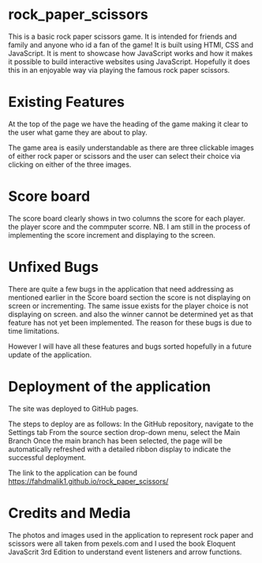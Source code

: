 # rock_paper_scissors

This is a basic rock paper scissors game. It is intended for friends and family and anyone who id a fan of the game! It is built using HTMl, CSS and JavaScript. It is ment to showcase how JavaScript works and how it makes it possible to build interactive websites using JavaScript. Hopefully it does this in an enjoyable way via playing the famous rock paper scissors.

# Existing Features

At the top of the page we have the heading of the game making it clear to the user what game they are about to play.

The game area is easily understandable as there are three clickable images of either rock paper or scissors and the user can select their choice via clicking on either of the three images.

# Score board

The score board clearly shows in two columns the score for each player. the player score and the commputer scorre. NB. I am still in the process of implementing the score increment and displaying to the screen.

# Unfixed Bugs

There are quite a few bugs in the application that need addressing as mentioned earlier in the Score board section the score is not displaying on screen or incrementing. The same issue exists for the player choice is not displaying on screen. and also the winner cannot be determined yet as that feature has not yet been implemented. The reason for these bugs is due to time limitations.

However I will have all these features and bugs sorted hopefully in a future update of the application.

# Deployment of the application

The site was deployed to GitHub pages. 

The steps to deploy are as follows:
In the GitHub repository, navigate to the Settings tab
From the source section drop-down menu, select the Main Branch
Once the main branch has been selected, the page will be automatically refreshed with a detailed ribbon display to indicate the successful deployment.

The link to the application can be found https://fahdmalik1.github.io/rock_paper_scissors/ 


# Credits and Media

The photos and images used in the application to represent rock paper and scissors were all taken from pexels.com and I used the book Eloquent JavaScrit 3rd Edition to understand event listeners and arrow functions.
